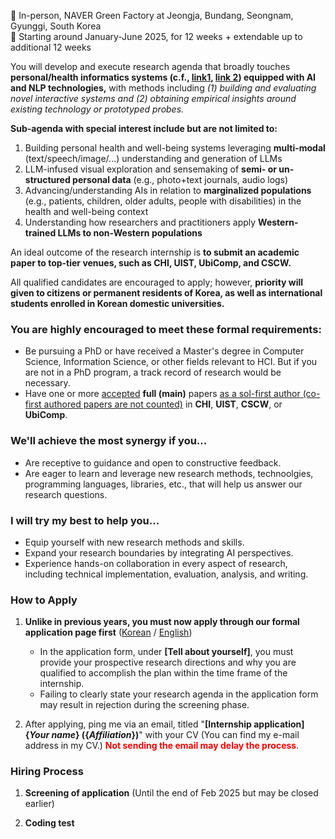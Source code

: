 🏢 In-person, NAVER Green Factory at Jeongja, Bundang, Seongnam, Gyunggi, South Korea
<br/>
📅 Starting around January-June 2025, for 12 weeks + extendable up to additional 12 weeks

You will develop and execute research agenda that broadly touches **personal/health informatics systems (c.f., [link1](https://depstein.net/assets/docs/imwut20_slides.pdf), [link 2](https://dl.acm.org/doi/10.1145/1753326.1753409)) equipped with AI and NLP technologies,** with methods including *(1) building and evaluating novel interactive systems and (2) obtaining empirical insights around existing technology or prototyped probes.*

**Sub-agenda with special interest include but are not limited to:**

1. Building personal health and well-being systems leveraging **multi-modal** (text/speech/image/...) understanding and generation of LLMs
2. LLM-infused visual exploration and sensemaking of **semi- or un-structured personal data** (e.g., photo+text journals, audio logs)
3. Advancing/understanding AIs in relation to **marginalized populations** (e.g., patients, children, older adults, people with disabilities) in the health and well-being context
4. Understanding how researchers and practitioners apply **Western-trained LLMs to non-Western populations**


An ideal outcome of the research internship is **to submit an academic paper to top-tier venues, such as CHI, UIST, UbiComp, and CSCW.**

All qualified candidates are encouraged to apply; however, **priority will given to citizens or permanent residents of Korea, as well as international students enrolled in Korean domestic universities.**

### You are highly encouraged to meet these formal requirements:

* Be pursuing a PhD or have received a Master's degree in Computer Science, Information Science, or other fields relevant to HCI. But if you are not in a PhD program, a track record of research would be necessary.
* Have one or more <u>accepted</u> **full (main)** papers <u>as a sol-first author (co-first authored papers are not counted)</u> in **CHI**, **UIST**, **CSCW**, or **UbiComp**.

### We'll achieve the most synergy if you...

* Are receptive to guidance and open to constructive feedback.
* Are eager to learn and leverage new research methods, technoolgies, programming languages, libraries, etc., that will help us answer our research questions.

### I will try my best to help you...

* Equip yourself with new research methods and skills.
* Expand your research boundaries by integrating AI perspectives.
* Experience hands-on collaboration in every aspect of research, including technical implementation, evaluation, analysis, and writing.

### How to Apply

1. **Unlike in previous years, you must now apply through our formal application page first** ([Korean](https://recruit.navercloudcorp.com/rcrt/view.do?annoId=30001890&lang=ko) / [English](https://recruit.navercloudcorp.com/rcrt/view.do?annoId=30001891&lang=en))
   - In the application form, under **[Tell about yourself]**, you must provide your prospective research directions and why you are qualified to accomplish the plan within the time frame of the internship.
   - Failing to clearly state your research agenda in the application form may result in rejection during the screening phase.

2. After applying, ping me via an email, titled "**[Internship application] {*Your name*} ({*Affiliation*})**" with your CV (You can find my e-mail address in my CV.) <span style="color:red"><b>Not sending the email may delay the process</b></span>.

### Hiring Process

1. **Screening of application** (Until the end of Feb 2025 but may be closed earlier)

2. **Coding test**
